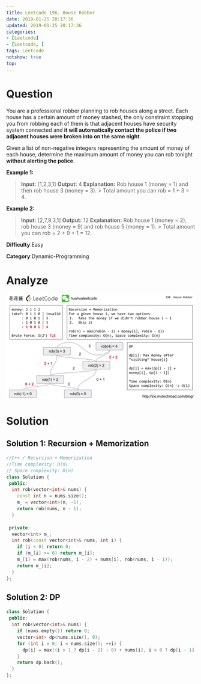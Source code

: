 ```yaml
---
title: Leetcode 198. House Robber
date: 2019-01-25 20:17:36
updated: 2019-01-25 20:17:36
categories: 
- [Leetcode]
- [Leetcode, ]
tags: Leetcode
notshow: true
top:
---
```


# Question

You are a professional robber planning to rob houses along a street. Each house has a certain amount of money stashed, the only constraint stopping you from robbing each of them is that adjacent houses have security system connected and  **it will automatically contact the police if two adjacent houses were broken into on the same night**.

Given a list of non-negative integers representing the amount of money of each house, determine the maximum amount of money you can rob tonight  **without alerting the police**.

**Example 1:**

> **Input:** [1,2,3,1]
> **Output:** 4
> **Explanation:** Rob house 1 (money = 1) and then rob house 3 (money = 3).
             > Total amount you can rob = 1 + 3 = 4.

**Example 2:**

> **Input:** [2,7,9,3,1]
> **Output:** 12
> **Explanation:** Rob house 1 (money = 2), rob house 3 (money = 9) and rob house 5 (money = 1).
             > Total amount you can rob = 2 + 9 + 1 = 12.

**Difficulty**:Easy

**Category**:Dynamic-Programming

<!-- more -->

# Analyze

![](/images/in-post/2019-01-25-Leetcode-198-House-Robber/2019-01-25-20-42-28.png) 

# Solution

## Solution 1: Recursion + Memorization

```cpp
//C++ / Recursion + Memorization
//Time complexity: O(n)
// Space complexity: O(n)
class Solution {
 public:
  int rob(vector<int>& nums) {
    const int n = nums.size();
    m_ = vector<int>(n, -1);
    return rob(nums, n - 1);
  }

 private:
  vector<int> m_;
  int rob(const vector<int>& nums, int i) {
    if (i < 0) return 0;
    if (m_[i] >= 0) return m_[i];
    m_[i] = max(rob(nums, i - 2) + nums[i], rob(nums, i - 1));
    return m_[i];
  }
};
```

## Solution 2: DP

```cpp
class Solution {
 public:
  int rob(vector<int>& nums) {
    if (nums.empty()) return 0;
    vector<int> dp(nums.size(), 0);
    for (int i = 0; i < nums.size(); ++i) {
      dp[i] = max((i > 1 ? dp[i - 2] : 0) + nums[i], i > 0 ? dp[i - 1] : 0);
    }
    return dp.back();
  }
};
```



